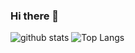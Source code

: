 ### Hi there 👋

![github stats](https://github-readme-stats.vercel.app/api?username=rndrm&show_private=true)
![Top Langs](https://github-readme-stats.vercel.app/api/top-langs/?username=rndrmu&theme=Gradient)

<!--
**duckforceone/duckforceone** is a ✨ _special_ ✨ repository because its `README.md` (this file) appears on your GitHub profile.

Here are some ideas to get you started:

- 🔭 I’m currently working on ...
- 🌱 I’m currently learning ...
- 👯 I’m looking to collaborate on ...
- 🤔 I’m looking for help with ...
- 💬 Ask me about ...
- 📫 How to reach me: ...
- 😄 Pronouns: ...
- ⚡ Fun fact: ...
-->
